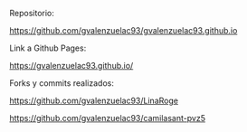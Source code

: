 Repositorio:

https://github.com/gvalenzuelac93/gvalenzuelac93.github.io

Link a Github Pages:

https://gvalenzuelac93.github.io/

Forks y commits realizados:

https://github.com/gvalenzuelac93/LinaRoge

https://github.com/gvalenzuelac93/camilasant-pvz5
